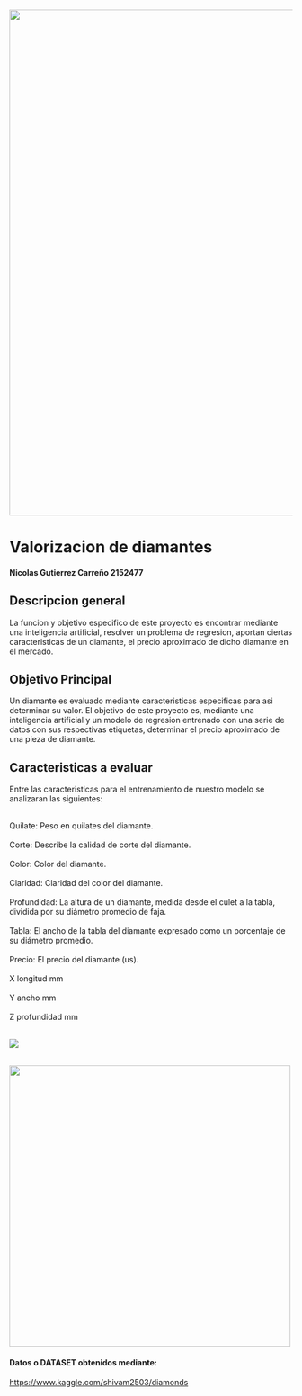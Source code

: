  <br> <img src="https://cdnmundo2.img.sputniknews.com/images/105623/82/1056238227.jpg" style="width:900px"> </br>
  # Valorizacion de diamantes

#### Nicolas Gutierrez Carreño 2152477


## Descripcion general

La funcion y objetivo especifico de este proyecto es encontrar mediante una inteligencia artificial, resolver un problema de regresion, aportan ciertas caracteristicas de un diamante, el precio aproximado de dicho diamante en el mercado.




## Objetivo Principal
Un diamante es evaluado mediante caracteristicas especificas para asi determinar su valor. El objetivo de este proyecto es, mediante una inteligencia artificial y un modelo de regresion entrenado con una serie de datos con sus respectivas etiquetas, determinar el precio aproximado de una pieza de diamante.



## Caracteristicas a evaluar

Entre las caracteristicas para el entrenamiento de nuestro modelo se analizaran las siguientes:

<br> Quilate: Peso en quilates del diamante. </br>
<br>Corte: Describe la calidad de corte del diamante. </br>
<br>Color: Color del diamante.</br>
<br>Claridad: Claridad del color del diamante.</br>
<br>Profundidad: La altura de un diamante, medida desde el culet a la tabla, dividida por su diámetro promedio de faja.</br>
<br>Tabla: El ancho de la tabla del diamante expresado como un porcentaje de su diámetro promedio.</br>
<br>Precio: El precio del diamante (us).</br>
<br>X longitud mm</br>
<br>Y ancho mm</br>
<br>Z profundidad mm</br>

<br> <img src="https://i-h1.pinimg.com/474x/5a/b7/52/5ab752447c4f5c4390adf7cba69825ba--diamond-shapes-diamond-cuts.jpg" style="size:30px"> </br>

<br> <img src="https://http2.mlstatic.com/diamante-005-quilates-color-h-claridad-i2-natural-suelto-gl-D_NQ_NP_177115-MPE25174634677_112016-F.jpg" style="width:500px"> </br>


####  Datos o DATASET obtenidos mediante:
https://www.kaggle.com/shivam2503/diamonds 

